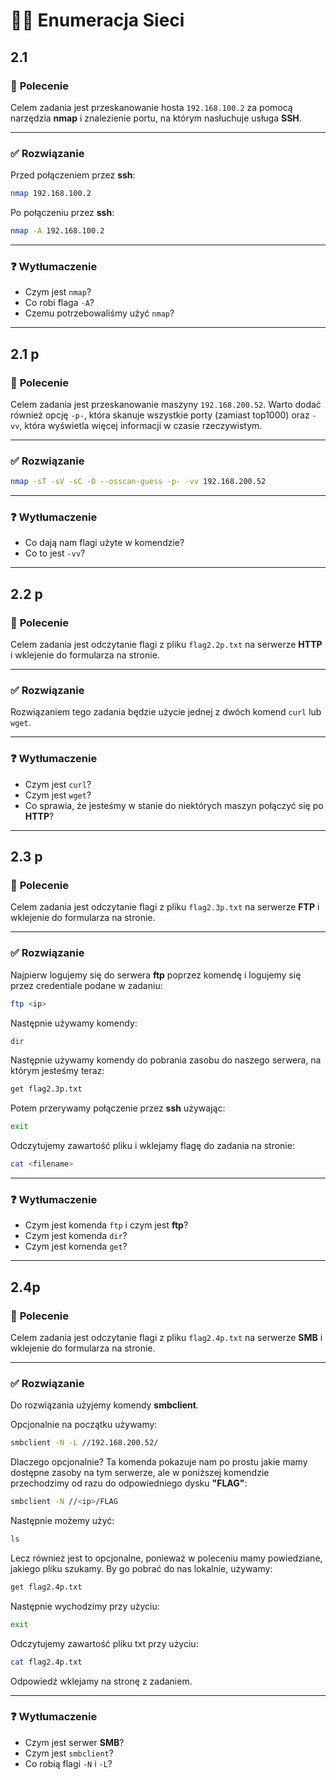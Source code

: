 # 🕵️‍♂️ **Enumeracja Sieci**

## 2.1 
### 📌 **Polecenie**
Celem zadania jest przeskanowanie hosta `192.168.100.2` za pomocą narzędzia **nmap** i znalezienie portu, na którym nasłuchuje usługa **SSH**.

---

### ✅ **Rozwiązanie**

Przed połączeniem przez **ssh**:
```bash
nmap 192.168.100.2
```

Po połączeniu przez **ssh**:
```bash
nmap -A 192.168.100.2
```

---

### ❓ **Wytłumaczenie**
- Czym jest `nmap`?
- Co robi flaga `-A`?
- Czemu potrzebowaliśmy użyć `nmap`?

---

## 2.1 p 
### 📌 **Polecenie**
Celem zadania jest przeskanowanie maszyny `192.168.200.52`. Warto dodać również opcję `-p-`, która skanuje wszystkie porty (zamiast top1000) oraz `-vv`, która wyświetla więcej informacji w czasie rzeczywistym.

---

### ✅ **Rozwiązanie**
```bash
nmap -sT -sV -sC -O --osscan-guess -p- -vv 192.168.200.52
```

---

### ❓ **Wytłumaczenie**
- Co dają nam flagi użyte w komendzie?
- Co to jest `-vv`?

---

## 2.2 p 
### 📌 **Polecenie**
Celem zadania jest odczytanie flagi z pliku `flag2.2p.txt` na serwerze **HTTP** i wklejenie do formularza na stronie.

---

### ✅ **Rozwiązanie**

Rozwiązaniem tego zadania będzie użycie jednej z dwóch komend `curl` lub `wget`.

---

### ❓ **Wytłumaczenie**
- Czym jest `curl`?
- Czym jest `wget`?
- Co sprawia, że jesteśmy w stanie do niektórych maszyn połączyć się po **HTTP**?

---

## 2.3 p 
### 📌 **Polecenie**
Celem zadania jest odczytanie flagi z pliku `flag2.3p.txt` na serwerze **FTP** i wklejenie do formularza na stronie.

---

### ✅ **Rozwiązanie**

Najpierw logujemy się do serwera **ftp** poprzez komendę i logujemy się przez credentiale podane w zadaniu:
```bash
ftp <ip>
```

Następnie używamy komendy:
```bash
dir
```

Następnie używamy komendy do pobrania zasobu do naszego serwera, na którym jesteśmy teraz:
```bash
get flag2.3p.txt
```

Potem przerywamy połączenie przez **ssh** używając:
```bash
exit
```

Odczytujemy zawartość pliku i wklejamy flagę do zadania na stronie:
```bash
cat <filename>
```

---

### ❓ **Wytłumaczenie**
- Czym jest komenda `ftp` i czym jest **ftp**?
- Czym jest komenda `dir`?
- Czym jest komenda `get`?

---

## 2.4p 
### 📌 **Polecenie**
Celem zadania jest odczytanie flagi z pliku `flag2.4p.txt` na serwerze **SMB** i wklejenie do formularza na stronie.

---

### ✅ **Rozwiązanie**

Do rozwiązania użyjemy komendy **smbclient**.

Opcjonalnie na początku używamy:
```bash
smbclient -N -L //192.168.200.52/
```

Dlaczego opcjonalnie? Ta komenda pokazuje nam po prostu jakie mamy dostępne zasoby na tym serwerze, ale w poniższej komendzie przechodzimy od razu do odpowiedniego dysku **"FLAG"**:
```bash
smbclient -N //<ip>/FLAG
```

Następnie możemy użyć:
```bash
ls
```

Lecz również jest to opcjonalne, ponieważ w poleceniu mamy powiedziane, jakiego pliku szukamy. By go pobrać do nas lokalnie, używamy:
```bash
get flag2.4p.txt
```

Następnie wychodzimy przy użyciu:
```bash
exit
```

Odczytujemy zawartość pliku txt przy użyciu:
```bash
cat flag2.4p.txt
```

Odpowiedź wklejamy na stronę z zadaniem.

---

### ❓ **Wytłumaczenie**
- Czym jest serwer **SMB**?
- Czym jest `smbclient`?
- Co robią flagi `-N` i `-L`?
